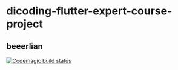 # dicoding-flutter-expert-course-project
## beeerlian

[![Codemagic build status](https://api.codemagic.io/apps/61937f1d8c50362b6c389f85/workflow/61937f1d8c50362b6c389f84/release-workflow/status_badge.svg)](https://codemagic.io/apps/61937f1d8c50362b6c389f85/workflow/61937f1d8c50362b6c389f84/release-workflow/latest_build)